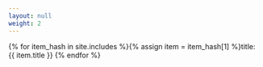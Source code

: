 ```yaml
---
layout: null
weight: 2
---
```

{% for item_hash in site.includes %}{% assign item = item_hash[1] %}title: {{ item.title }} {% endfor %}
